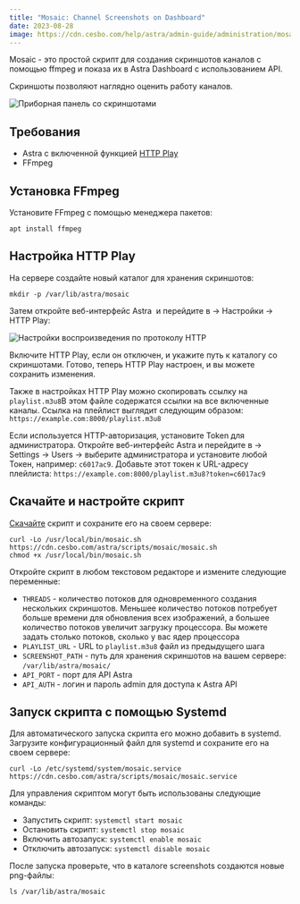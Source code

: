 ```yaml
---
title: "Mosaic: Channel Screenshots on Dashboard"
date: 2023-08-28
image: https://cdn.cesbo.com/help/astra/admin-guide/administration/mosaic/dashboard.png
---
```


Mosaic - это простой скрипт для создания скриншотов каналов с помощью ffmpeg и показа их в Astra Dashboard с использованием API.

Скриншоты позволяют наглядно оценить работу каналов.

![Приборная панель со скриншотами](https://cdn.cesbo.com/help/astra/admin-guide/administration/mosaic/dashboard.png)

## Требования[](https://help.cesbo.com/astra/admin-guide/administration/mosaic#requirements)

- Astra с включенной функцией [HTTP Play](https://help.cesbo.com/astra/delivery/http-hls/http-play)
- FFmpeg

## Установка FFmpeg[](https://help.cesbo.com/astra/admin-guide/administration/mosaic#install-ffmpeg)

Установите FFmpeg с помощью менеджера пакетов:

```
apt install ffmpeg
```

## Настройка HTTP Play[](https://help.cesbo.com/astra/admin-guide/administration/mosaic#configure-http-play)

На сервере создайте новый каталог для хранения скриншотов:

```
mkdir -p /var/lib/astra/mosaic
```

Затем откройте веб-интерфейс Astra  и перейдите в -> Настройки -> HTTP Play:

![Настройки воспроизведения по протоколу HTTP](https://cdn.cesbo.com/help/astra/admin-guide/administration/mosaic/http-play.png)

Включите HTTP Play, если он отключен, и укажите путь к каталогу со скриншотами. Готово, теперь HTTP Play настроен, и вы можете сохранить изменения.

Также в настройках HTTP Play можно скопировать ссылку на `playlist.m3u8`В этом файле содержатся ссылки на все включенные каналы. Ссылка на плейлист выглядит следующим образом: `https://example.com:8000/playlist.m3u8`

Если используется HTTP-авторизация, установите Token для администратора. Откройте веб-интерфейс Astra и перейдите в -> Settings -> Users -> выберите администратора и установите любой Токен, например: `c6017ac9`. Добавьте этот токен к URL-адресу плейлиста: `https://example.com:8000/playlist.m3u8?token=c6017ac9`

## Скачайте и настройте скрипт[](https://help.cesbo.com/astra/admin-guide/administration/mosaic#download-and-configure-script)

[Скачайте](https://cdn.cesbo.com/astra/scripts/mosaic/mosaic.sh) скрипт и сохраните его на своем сервере:

```
curl -Lo /usr/local/bin/mosaic.sh https://cdn.cesbo.com/astra/scripts/mosaic/mosaic.sh
chmod +x /usr/local/bin/mosaic.sh
```

Откройте скрипт в любом текстовом редакторе и измените следующие переменные:

- `THREADS` - количество потоков для одновременного создания нескольких скриншотов. Меньшее количество потоков потребует больше времени для обновления всех изображений, а большее количество потоков увеличит загрузку процессора. Вы можете задать столько потоков, сколько у вас ядер процессора
- `PLAYLIST_URL` - URL to `playlist.m3u8` файл из предыдущего шага
- `SCREENSHOT_PATH` - путь для хранения скриншотов на вашем сервере: `/var/lib/astra/mosaic/`
- `API_PORT` - порт для API Astra 
- `API_AUTH` - логин и пароль admin для доступа к Astra API

## Запуск скрипта с помощью Systemd[](https://help.cesbo.com/astra/admin-guide/administration/mosaic#start-script-with-systemd)

Для автоматического запуска скрипта его можно добавить в systemd. Загрузите конфигурационный файл для systemd и сохраните его на своем сервере:

```
curl -Lo /etc/systemd/system/mosaic.service https://cdn.cesbo.com/astra/scripts/mosaic/mosaic.service
```

Для управления скриптом могут быть использованы следующие команды:

- Запустить скрипт: `systemctl start mosaic`
- Остановить скрипт: `systemctl stop mosaic`
- Включить автозапуск: `systemctl enable mosaic`
- Отключить автозапуск: `systemctl disable mosaic`

После запуска проверьте, что в каталоге screenshots создаются новые png-файлы:

```
ls /var/lib/astra/mosaic
```
